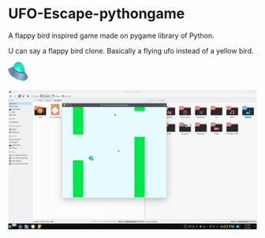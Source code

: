 # UFO-Escape-pythongame
A flappy bird inspired game made on pygame library of Python.

U can say a flappy bird clone.
 Basically a flying ufo instead of a yellow bird.
 
 ![image](https://github.com/kshitijsubedi/UFO-Escape-pythongame/blob/master/ufo.png)
 
 ![image](https://github.com/kshitijsubedi/UFO-Escape-pythongame/blob/master/ss2.png)
 
 
 

